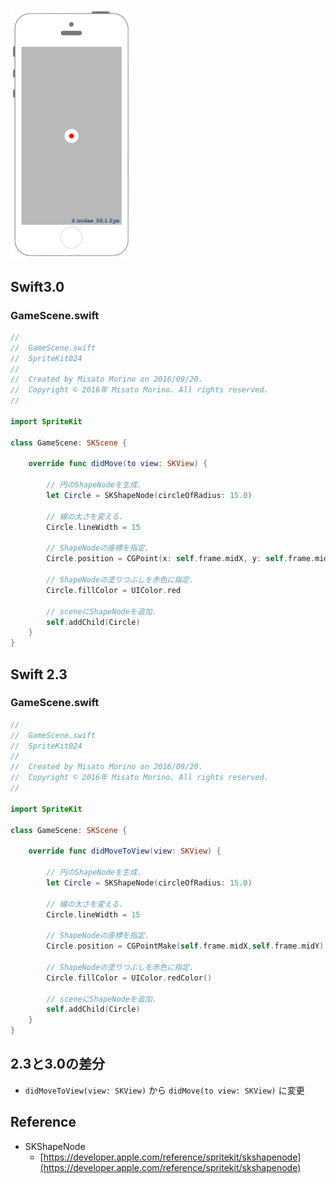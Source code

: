 # 

![Preview spritekit024](img/spritekit024.png)

## Swift3.0
### GameScene.swift
```swift
//
//  GameScene.swift
//  SpriteKit024
//
//  Created by Misato Morino on 2016/09/20.
//  Copyright © 2016年 Misato Morino. All rights reserved.
//

import SpriteKit

class GameScene: SKScene {
    
    override func didMove(to view: SKView) {
        
        // 円のShapeNodeを生成.
        let Circle = SKShapeNode(circleOfRadius: 15.0)
        
        // 線の太さを変える.
        Circle.lineWidth = 15
        
        // ShapeNodeの座標を指定.
        Circle.position = CGPoint(x: self.frame.midX, y: self.frame.midY)
        
        // ShapeNodeの塗りつぶしを赤色に指定.
        Circle.fillColor = UIColor.red
        
        // sceneにShapeNodeを追加.
        self.addChild(Circle)
    }
} 
```

## Swift 2.3
### GameScene.swift
```swift 
//
//  GameScene.swift
//  SpriteKit024
//
//  Created by Misato Morino on 2016/09/20.
//  Copyright © 2016年 Misato Morino. All rights reserved.
//

import SpriteKit

class GameScene: SKScene {
    
    override func didMoveToView(view: SKView) {
        
        // 円のShapeNodeを生成.
        let Circle = SKShapeNode(circleOfRadius: 15.0)
        
        // 線の太さを変える.
        Circle.lineWidth = 15
        
        // ShapeNodeの座標を指定.
        Circle.position = CGPointMake(self.frame.midX,self.frame.midY)
        
        // ShapeNodeの塗りつぶしを赤色に指定.
        Circle.fillColor = UIColor.redColor()
        
        // sceneにShapeNodeを追加.
        self.addChild(Circle)
    }
} 
```

## 2.3と3.0の差分
* ```didMoveToView(view: SKView)``` から ```didMove(to view: SKView)``` に変更

## Reference
* SKShapeNode
    * [https://developer.apple.com/reference/spritekit/skshapenode](https://developer.apple.com/reference/spritekit/skshapenode)
